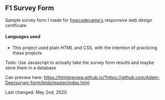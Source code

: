 ## F1 Survey Form
Sample survey form I made for [freecodecamp's](https://www.freecodecamp.org/) responsive web design certificate.

#### Languages used

- This project used plain HTML and CSS, with the intention of practicing these projects

Todo: Use Javascript to actually take the survey form results and maybe store them in a database

Can preview here: https://htmlpreview.github.io/?https://github.com/Adam-Dee/survey-form/blob/master/index.html

Last changed: May 2nd, 2020


